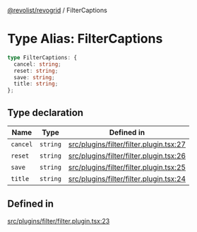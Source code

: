 [@revolist/revogrid](README.md) / FilterCaptions

# Type Alias: FilterCaptions

```ts
type FilterCaptions: {
  cancel: string;
  reset: string;
  save: string;
  title: string;
};
```

## Type declaration

| Name | Type | Defined in |
| ------ | ------ | ------ |
| `cancel` | `string` | [src/plugins/filter/filter.plugin.tsx:27](https://github.com/revolist/revogrid/blob/6957d67da887b25ac544cadb80669dc782e7d7d6/src/plugins/filter/filter.plugin.tsx#L27) |
| `reset` | `string` | [src/plugins/filter/filter.plugin.tsx:26](https://github.com/revolist/revogrid/blob/6957d67da887b25ac544cadb80669dc782e7d7d6/src/plugins/filter/filter.plugin.tsx#L26) |
| `save` | `string` | [src/plugins/filter/filter.plugin.tsx:25](https://github.com/revolist/revogrid/blob/6957d67da887b25ac544cadb80669dc782e7d7d6/src/plugins/filter/filter.plugin.tsx#L25) |
| `title` | `string` | [src/plugins/filter/filter.plugin.tsx:24](https://github.com/revolist/revogrid/blob/6957d67da887b25ac544cadb80669dc782e7d7d6/src/plugins/filter/filter.plugin.tsx#L24) |

## Defined in

[src/plugins/filter/filter.plugin.tsx:23](https://github.com/revolist/revogrid/blob/6957d67da887b25ac544cadb80669dc782e7d7d6/src/plugins/filter/filter.plugin.tsx#L23)
